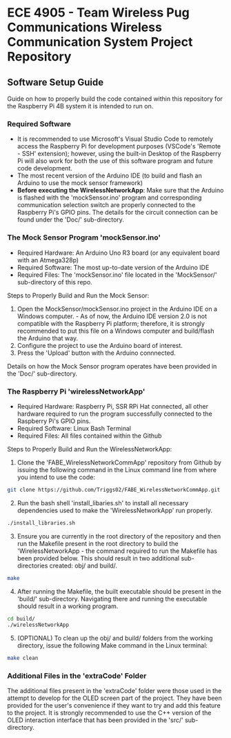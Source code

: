 # ECE 4905 - Team Wireless Pug Communications Wireless Communication System Project Repository

## Software Setup Guide

Guide on how to properly build the code contained within this repository for the Raspberry Pi 4B system it is intended to run on.

### Required Software

* It is recommended to use Microsoft's Visual Studio Code to remotely access the Raspberry Pi for development purposes (VSCode's 'Remote - SSH' extension); however, using the built-in Desktop of the Raspberry Pi will also work for both the use of this software program and future code development.
* The most recent version of the Arduino IDE (to build and flash an Arduino to use the mock sensor framework)
* **Before executing the WirelessNetworkApp**: Make sure that the Arduino is flashed with the 'mockSensor.ino' program and corresponding communication selection switch are properly connected to the Raspberry Pi's GPIO pins.  The details for the circuit connection can be found under the 'Doc/' sub-directory.

### The Mock Sensor Program 'mockSensor.ino'

* Required Hardware: An Arduino Uno R3 board (or any equivalent board with an Atmega328p)
* Required Software: The most up-to-date version of the Arduino IDE
* Required Files: The 'mockSensor.ino' file located in the 'MockSensor/' sub-directory of this repo.

Steps to Properly Build and Run the Mock Sensor:

1. Open the MockSensor/mockSensor.ino project in the Arduino IDE on a Windows computer. 
        - As of now, the Arduino IDE version 2.0 is not compatible with the Raspberry Pi platform; therefore, it is strongly  recommended to put this file on a Windows computer and build/flash the Arduino that way.
2. Configure the project to use the Arduino board of interest.
3. Press the 'Upload' button with the Arduino connnected.

Details on how the Mock Sensor program operates have been provided in the 'Doc/' sub-directory.

### The Raspberry Pi 'wirelessNetworkApp'

* Required Hardware: Raspberry Pi, SSR RPi Hat connected, all other hardware required to run the program successfully connected to the Raspberry Pi's GPIO pins.
* Required Software: Linux Bash Terminal
* Required Files: All files contained within the Github

Steps to Properly Build and Run the WirelessNetworkApp:

1. Clone the 'FABE_WirelessNetworkCommApp' repository from Github by issuing the following command in the Linux command line from where you intend to use the code:
   
```bash
git clone https://github.com/Triggs02/FABE_WirelessNetworkCommApp.git
```

2. Run the bash shell 'install_libaries.sh' to install all necessary dependencies used to make the 'WirelessNetworkApp' run properly.

```bash
./install_libraries.sh
```

3. Ensure you are currently in the root directory of the repository and then run the Makefile present in the root directory to build the 'WirelessNetworkApp - the command required to run the Makefile has been provided below.  This should result in two additional sub-directories created: obj/ and build/.

```bash
make
```

4. After running the Makefile, the built executable should be present in the 'build/' sub-directory. Navigating there and running the executable should result in a working program.

```bash
cd build/
./wirelessNetworkApp
```

5. (OPTIONAL) To clean up the obj/ and build/ folders from the working directory, issue the following Make command in the Linux terminal:

```bash
make clean
```

### Additional Files in the 'extraCode' Folder

The additional files present in the 'extraCode' folder were those used in the attempt to develop for the OLED screen part of the project. They have been provided for the user's convenience if they want to try and add this feature to the project.  It is strongly recommended to use the C++ version of the OLED interaction interface that has been provided in the 'src/' sub-directory.